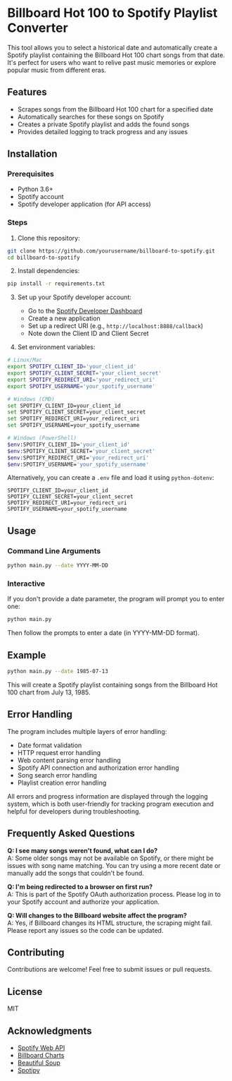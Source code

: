 # Billboard Hot 100 to Spotify Playlist Converter

This tool allows you to select a historical date and automatically create a Spotify playlist containing the Billboard Hot 100 chart songs from that date. It's perfect for users who want to relive past music memories or explore popular music from different eras.

## Features

- Scrapes songs from the Billboard Hot 100 chart for a specified date
- Automatically searches for these songs on Spotify
- Creates a private Spotify playlist and adds the found songs
- Provides detailed logging to track progress and any issues

## Installation

### Prerequisites

- Python 3.6+
- Spotify account
- Spotify developer application (for API access)

### Steps

1. Clone this repository:

```bash
git clone https://github.com/yourusername/billboard-to-spotify.git
cd billboard-to-spotify
```

2. Install dependencies:

```bash
pip install -r requirements.txt
```

3. Set up your Spotify developer account:
   - Go to the [Spotify Developer Dashboard](https://developer.spotify.com/dashboard/)
   - Create a new application
   - Set up a redirect URI (e.g., `http://localhost:8888/callback`)
   - Note down the Client ID and Client Secret

4. Set environment variables:

```bash
# Linux/Mac
export SPOTIFY_CLIENT_ID='your_client_id'
export SPOTIFY_CLIENT_SECRET='your_client_secret'
export SPOTIFY_REDIRECT_URI='your_redirect_uri'
export SPOTIFY_USERNAME='your_spotify_username'

# Windows (CMD)
set SPOTIFY_CLIENT_ID=your_client_id
set SPOTIFY_CLIENT_SECRET=your_client_secret
set SPOTIFY_REDIRECT_URI=your_redirect_uri
set SPOTIFY_USERNAME=your_spotify_username

# Windows (PowerShell)
$env:SPOTIFY_CLIENT_ID='your_client_id'
$env:SPOTIFY_CLIENT_SECRET='your_client_secret'
$env:SPOTIFY_REDIRECT_URI='your_redirect_uri'
$env:SPOTIFY_USERNAME='your_spotify_username'
```

Alternatively, you can create a `.env` file and load it using `python-dotenv`:

```
SPOTIFY_CLIENT_ID=your_client_id
SPOTIFY_CLIENT_SECRET=your_client_secret
SPOTIFY_REDIRECT_URI=your_redirect_uri
SPOTIFY_USERNAME=your_spotify_username
```

## Usage

### Command Line Arguments

```bash
python main.py --date YYYY-MM-DD
```

### Interactive

If you don't provide a date parameter, the program will prompt you to enter one:

```bash
python main.py
```

Then follow the prompts to enter a date (in YYYY-MM-DD format).

## Example

```bash
python main.py --date 1985-07-13
```

This will create a Spotify playlist containing songs from the Billboard Hot 100 chart from July 13, 1985.

## Error Handling

The program includes multiple layers of error handling:

- Date format validation
- HTTP request error handling
- Web content parsing error handling
- Spotify API connection and authorization error handling
- Song search error handling
- Playlist creation error handling

All errors and progress information are displayed through the logging system, which is both user-friendly for tracking program execution and helpful for developers during troubleshooting.

## Frequently Asked Questions

**Q: I see many songs weren't found, what can I do?**  
A: Some older songs may not be available on Spotify, or there might be issues with song name matching. You can try using a more recent date or manually add the songs that couldn't be found.

**Q: I'm being redirected to a browser on first run?**  
A: This is part of the Spotify OAuth authorization process. Please log in to your Spotify account and authorize your application.

**Q: Will changes to the Billboard website affect the program?**  
A: Yes, if Billboard changes its HTML structure, the scraping might fail. Please report any issues so the code can be updated.

## Contributing

Contributions are welcome! Feel free to submit issues or pull requests.

## License

MIT

## Acknowledgments

- [Spotify Web API](https://developer.spotify.com/documentation/web-api/)
- [Billboard Charts](https://www.billboard.com/charts/hot-100/)
- [Beautiful Soup](https://www.crummy.com/software/BeautifulSoup/)
- [Spotipy](https://spotipy.readthedocs.io/)
